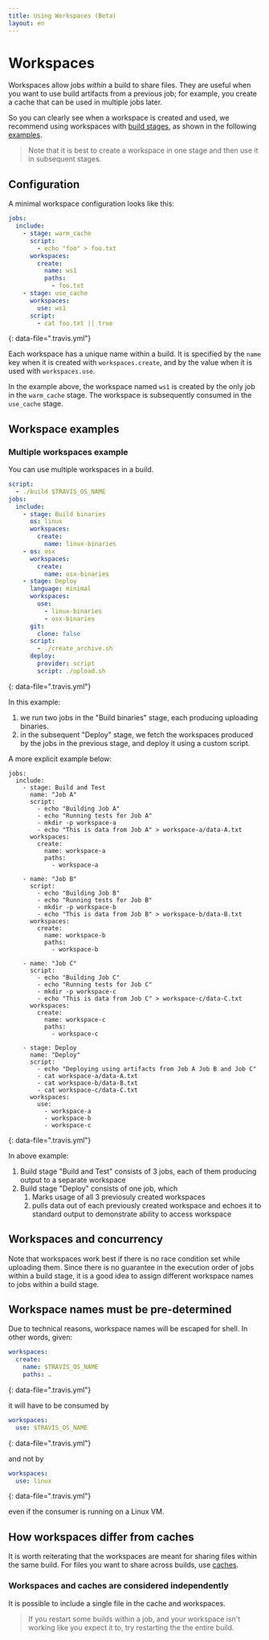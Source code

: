```yaml
---
title: Using Workspaces (Beta)
layout: en
---
```


# Workspaces

Workspaces allow jobs _within_ a build to share files.
They are useful when you want to use build artifacts from a previous job;
for example, you create a cache that can be used in multiple jobs later.

So you can clearly see when a workspace is created and used, we recommend using workspaces with [build stages](/user/build-stages), as shown in the following [examples](#workspace-examples).

> Note that it is best to create a workspace in one stage and then use it in
subsequent stages.

## Configuration

A minimal workspace configuration looks like this:

```yaml
jobs:
  include:
    - stage: warm_cache
      script:
        - echo "foo" > foo.txt
      workspaces:
        create:
          name: ws1
          paths:
            - foo.txt
    - stage: use_cache
      workspaces:
        use: ws1
      script:
        - cat foo.txt || true
```
{: data-file=".travis.yml"}

Each workspace has a unique name within a build.
It is specified by the `name` key when it is created with
`workspaces.create`, and by the value when it is used with
`workspaces.use`.

In the example above, the workspace named `ws1` is created by the only
job in the `warm_cache` stage.
The workspace is subsequently consumed in the `use_cache` stage.

## Workspace examples

### Multiple workspaces example

You can use multiple workspaces in a build.


```yaml
script:
  - ./build $TRAVIS_OS_NAME
jobs:
  include:
    - stage: Build binaries
      os: linux
      workspaces:
        create:
          name: linux-binaries
    - os: osx
      workspaces:
        create:
          name: osx-binaries
    - stage: Deploy
      language: minimal
      workspaces:
        use:
          - linux-binaries
          - osx-binaries
      git:
        clone: false
      script:
        - ./create_archive.sh
      deploy:
        provider: script
        script: ./upload.sh
```
{: data-file=".travis.yml"}

In this example:
  1. we run two jobs in the "Build binaries" stage,
     each producing uploading binaries.
  1. in the subsequent "Deploy" stage, we fetch the workspaces
     produced by the jobs in the previous stage, and deploy it
     using a custom script.

A more explicit example below:


```
jobs:
  include:
    - stage: Build and Test
      name: "Job A"
      script:
        - echo "Building Job A"
        - echo "Running tests for Job A"
        - mkdir -p workspace-a
        - echo "This is data from Job A" > workspace-a/data-A.txt
      workspaces:
        create:
          name: workspace-a
          paths:
            - workspace-a

    - name: "Job B"
      script:
        - echo "Building Job B"
        - echo "Running tests for Job B"
        - mkdir -p workspace-b
        - echo "This is data from Job B" > workspace-b/data-B.txt
      workspaces:
        create:
          name: workspace-b
          paths:
            - workspace-b

    - name: "Job C"
      script:
        - echo "Building Job C"
        - echo "Running tests for Job C"
        - mkdir -p workspace-c
        - echo "This is data from Job C" > workspace-c/data-C.txt
      workspaces:
        create:
          name: workspace-c
          paths:
            - workspace-c

    - stage: Deploy
      name: "Deploy"
      script:
        - echo "Deploying using artifacts from Job A Job B and Job C"
        - cat workspace-a/data-A.txt
        - cat workspace-b/data-B.txt
        - cat workspace-c/data-C.txt
      workspaces:
        use:
          - workspace-a
          - workspace-b
          - workspace-c
```
{: data-file=".travis.yml"}

In above example:

1. Build stage "Build and Test" consists of 3 jobs, each of them producing output to a separate workspace
2. Build stage "Deploy" consists of one job, which
    1. Marks usage of all 3 previosuly created workspaces
    2. pulls data out of each previously created workspace and echoes it to standard output to demonstrate ability to access workspace


## Workspaces and concurrency
Note that workspaces work best if there is no race condition set while
uploading them.
Since there is no guarantee in the execution order of jobs within a build
stage, it is a good idea to assign different workspace names to jobs within
a build stage.

## Workspace names must be pre-determined
Due to technical reasons, workspace names will be escaped for shell.
In other words, given:

```yaml
workspaces:
  create:
    name: $TRAVIS_OS_NAME
    paths: …
```
{: data-file=".travis.yml"}

it will have to be consumed by

```yaml
workspaces:
  use: $TRAVIS_OS_NAME
```
{: data-file=".travis.yml"}

and not by

```yaml
workspaces:
  use: linux
```
{: data-file=".travis.yml"}

even if the consumer is running on a Linux VM.

## How workspaces differ from caches

It is worth reiterating that the workspaces are meant for sharing files
within the same build.
For files you want to share across builds, use
[caches](/user/caching).

### Workspaces and caches are considered independently

It is possible to include a single file in the cache and workspaces.

> If you restart some builds within a job, and your workspace isn't working like you expect it to, try restarting the the entire build.
